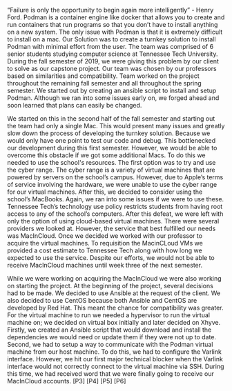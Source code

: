 “Failure is only the opportunity to begin again more intelligently” - Henry Ford.  Podman is a container engine like docker that allows you to create and run containers that run programs so that you don’t have to install anything on a new system. The only issue with Podman is that it is extremely difficult to install on a mac. Our Solution was to create a turnkey solution to install Podman with minimal effort from the user. The team was comprised of 6 senior students studying computer science at Tennessee Tech University. During the fall semester of 2019, we were giving this problem by our client to solve as our capstone project. Our team was chosen by our professors based on similarities and compatibility. Team worked on the project throughout the remaining fall semester and all throughout the spring semester. We started out by creating an ansible script to install and setup Podman. Although we ran into some issues early on, we forged ahead and soon learned that plans can easily be changed.  

We started on this in the second half of the fall semester and starting out the team had only a single Mac. This would present many issues and greatly slow down the process of developing the turnkey solution. Because we would only have one point to test our code and debug. This bottlenecked our development during this first semester. However, we would be able to overcome this obstacle if we got some additional Macs. To do this we needed to use the school's resources. The first option was to try and use the cyber range. The cyber range is a variety of virtual machines that are powered by servers on the school’s campus. However, due to Apple’s terms of service involving the hardware, we were unable to use the cyber range for our virtual machines. After this, we decided to consider using the school’s MacBooks. Again, we ran into some issues if we were to use these. Tennessee Tech’s technology use policy restricts students from having root access to any of the school’s computers. After this defeat, we were left with only the option of using cloud-based virtual machines. There were several providers we looked at. However, the service that best fulfilled our needs was MacInCloud. Once we decided we worked with our professor to acquire the virtual machines. To requisition the MacinCLoud VMs we provided a cost estimate to Tennessee Tech along with how long we expected to use the service. Despite our efforts, we would not be able to receive MacInCloud machines until week three of the next semester. 

While we were working on acquiring the MacInCloud we were also working on starting the project. At the beginning of the project, several decisions had to be made. We decided to use Ansible at the request of the client. We also decided to use CentOS because both Ansible and CentOS are developed by Red Hat. This meant the chance for compatibility was greater. For the virtual machine to run we needed a hypervisor to run the virtual machine on; we decided on virtual box initially and later decided on Xhyve. Firstly, we created an Ansible script that would download and install the dependencies we would need or update them if they were not up to date.  Second, we had to setup a way to communicate with the Podman virtual machine from our host machine. To do this, we had to configure the Varlink interface. However, we hit our first major technical blocker when the Varlink interface would not correctly connect to the virtual machine via SSH. During this time, we had received word that we were finally going to receive our MacInCloud accounts. 
[P3]
[P4]
[P5]
[P6]
